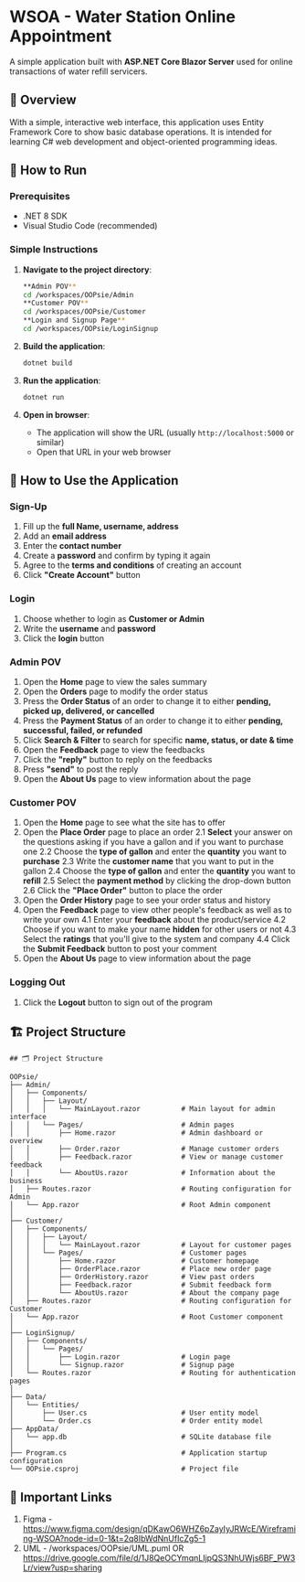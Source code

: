 # WSOA - Water Station Online Appointment

A simple application built with **ASP.NET Core Blazor Server** used for online transactions of water refill servicers.

## 🎯 Overview

With a simple, interactive web interface, this application uses Entity Framework Core to show basic database operations. It is intended for learning C# web development and object-oriented programming ideas.

## 🚀 How to Run

### Prerequisites
- .NET 8 SDK
- Visual Studio Code (recommended)

### Simple Instructions
1. **Navigate to the project directory**:
   ```bash
   **Admin POV**
   cd /workspaces/OOPsie/Admin
   **Customer POV**
   cd /workspaces/OOPsie/Customer
   **Login and Signup Page**
   cd /workspaces/OOPsie/LoginSignup
   ```

2. **Build the application**:
   ```bash
   dotnet build
   ```

3. **Run the application**:
   ```bash
   dotnet run
   ```

4. **Open in browser**:
   - The application will show the URL (usually `http://localhost:5000` or similar)
   - Open that URL in your web browser

## 📱 How to Use the Application

### Sign-Up
1. Fill up the **full Name, username, address**
2. Add an **email address**
3. Enter the **contact number** 
4. Create a **password** and confirm by typing it again
5. Agree to the **terms and conditions** of creating an account
6. Click **"Create Account"** button

### Login
1. Choose whether to login as **Customer or Admin**
2. Write the **username** and **password**
3. Click the **login** button

### Admin POV
1. Open the **Home** page to view the sales summary
2. Open the **Orders** page to modify the order status
3. Press the **Order Status** of an order to change it to either **pending, picked up, delivered, or cancelled**
4. Press the **Payment Status** of an order to change it to either **pending, successful, failed, or refunded** 
5. Click **Search & Filter** to search for specific **name, status, or date & time**
6. Open the **Feedback** page to view the feedbacks
7. Click the **"reply"** button to reply on the feedbacks
8. Press **"send"** to post the reply
9. Open the **About Us** page to view information about the page

### Customer POV
1. Open the **Home** page to see what the site has to offer
2. Open the **Place Order** page to place an order
2.1 **Select** your answer on the questions asking if you have a gallon and if you want to purchase one
2.2 Choose the **type of gallon** and enter the **quantity** you want to **purchase**
2.3 Write the **customer name** that you want to put in the gallon
2.4 Choose the **type of gallon** and enter the **quantity** you want to **refill**
2.5 Select the **payment method** by clicking the drop-down button
2.6 Click the **"Place Order"** button to place the order
3. Open the **Order History** page to see your order status and history
4. Open the **Feedback** page to view other people's feedback as well as to write your own
4.1 Enter your **feedback** about the product/service
4.2 Choose if you want to make your name **hidden** for other users or not
4.3 Select the **ratings** that you'll give to the system and company
4.4 Click the **Submit Feedback** button to post your comment
5. Open the **About Us** page to view information about the page


### Logging Out
1. Click the **Logout** button to sign out of the program

## 🏗️ Project Structure
```
## 🗂 Project Structure

OOPsie/
├── Admin/
│   ├── Components/
│   │   ├── Layout/                   
│   │   │   └── MainLayout.razor          # Main layout for admin interface
│   │   └── Pages/                        # Admin pages
│   │       ├── Home.razor                # Admin dashboard or overview
│   │       ├── Order.razor               # Manage customer orders
│   │       ├── Feedback.razor            # View or manage customer feedback
│   │       └── AboutUs.razor             # Information about the business
│   ├── Routes.razor                      # Routing configuration for Admin
│   └── App.razor                         # Root Admin component
│
├── Customer/
│   ├── Components/
│   │   ├── Layout/                       
│   │   │   └── MainLayout.razor          # Layout for customer pages
│   │   └── Pages/                        # Customer pages
│   │       ├── Home.razor                # Customer homepage
│   │       ├── OrderPlace.razor          # Place new order page
│   │       ├── OrderHistory.razor        # View past orders
│   │       ├── Feedback.razor            # Submit feedback form
│   │       └── AboutUs.razor             # About the company page
│   ├── Routes.razor                      # Routing configuration for Customer
│   └── App.razor                         # Root Customer component
│
├── LoginSignup/
│   ├── Components/
│   │   └── Pages/
│   │       ├── Login.razor               # Login page
│   │       └── Signup.razor              # Signup page
│   └── Routes.razor                      # Routing for authentication pages
│
├── Data/
│   └── Entities/
│       ├── User.cs                       # User entity model
│       └── Order.cs                      # Order entity model
├── AppData/
│   └── app.db                            # SQLite database file
│
├── Program.cs                            # Application startup configuration
└── OOPsie.csproj                         # Project file
```

## 🚨 Important Links
1. Figma - https://www.figma.com/design/qDKawO6WHZ6pZayIyJRWcE/Wireframing-WSOA?node-id=0-1&t=2q8IbWdNnUfIcZg5-1
2. UML - /workspaces/OOPsie/UML.puml OR https://drive.google.com/file/d/1J8QeOCYmqnLIjpQS3NhUWjs6BF_PW3Lr/view?usp=sharing

